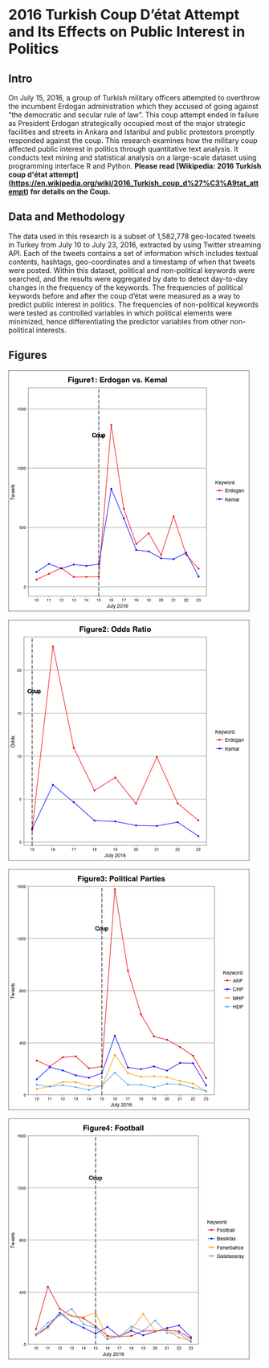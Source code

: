 # 2016 Turkish Coup D’état Attempt and Its Effects on Public Interest in Politics 

## Intro
On July 15, 2016, a group of Turkish military officers attempted to overthrow the incumbent Erdogan administration which they accused of going against “the democratic and secular rule of law”. This coup attempt ended in failure as President Erdogan strategically occupied most of the major strategic facilities and streets in Ankara and Istanbul and public protestors promptly responded against the coup. This research examines how the military coup affected public interest in politics through quantitative text analysis. It conducts text mining and statistical analysis on a large-scale dataset using programming interface R and Python.
**Please read [Wikipedia: 2016 Turkish coup d'état attempt]
(https://en.wikipedia.org/wiki/2016_Turkish_coup_d%27%C3%A9tat_attempt) for details on the Coup.**

## Data and Methodology
The data used in this research is a subset of 1,582,778 geo-located tweets in Turkey from July 10 to July 23, 2016, extracted by using Twitter streaming API. Each of the tweets contains a set of information which includes textual contents, hashtags, geo-coordinates and a timestamp of when that tweets were posted. 
Within this dataset, political and non-political keywords were searched, and the results were aggregated by date to detect day-to-day changes in the frequency of the keywords. 
The frequencies of political keywords before and after the coup d’état were measured as a way to predict public interest in politics. 
The frequencies of non-political keywords were tested as controlled variables in which political elements were minimized, hence differentiating the predictor variables from other non-political interests.

## Figures

![TR_erdogan_kemal](/figures/TR_erdogan_kemal.png)

![TR_odds_ratio](/figures/TR_Odds_Ratio.png)

![TR_party](/figures/TR_party.png)

![TR_Football](/figures/TR_Football.png)
